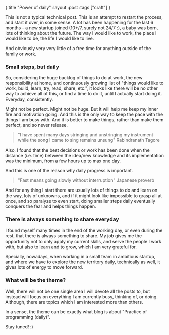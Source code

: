 {:title "Power of daily"
:layout :post
:tags ["craft"]
}

This is not a typical technical post. This is an attempt to restart the process, and start it over, in some sense.
A lot has been happening for the last 6 months - a new startup joined (10+/7, surely not 24/7 :), a baby was born, lots of thinking about the future. The way I would like to work, the place I would like to be, the life I would like to live.

And obviously very very little of a free time for anything outside of the family or work.

### Small steps, but daily

So, considering the huge backlog of things to do at work, the new responsibility at home, and continuously growing list of "things would like to work, build, learn, try, read, share, etc.", it looks like there will be no other way to achieve all of this, or find a time to do it, until I actually start doing it. Everyday, consistently. 

Might not be perfect. Might not be huge. But it will help me keep my inner fire and motivation going. And this is the only way to keep the pace with the things I am busy with. And it is better to make things, rather than make them perfect, and so never release.

> "I have spent many days stringing and unstringing my instrument while the song I came to sing remains unsung" Rabindranath Tagore

Also, I found that the best decisions or work has been done when the distance (i.e. time) between the idea/new knowledge and its implementation was the minimum, from a few hours up to max one day.

And this is one of the reason why daily progress is important.

> "Fast means going slowly without interruption" Japanese proverb

And for any thing I start there are usually lots of things to do and learn on the way, lots of unknowns, and if it might look like impossible to grasp all at once, and so paralyze to even start, doing smaller steps daily eventually conquers the fear and helps things happen.

### There is always something to share everyday

I found myself many times in the end of the working day, or even during the rest, that there is always something to share. My job gives me the opportunity not to only apply my current skills, and serve the people I work with, but also to learn and to grow, which I am very grateful for. 

Specially, nowadays, when working in a small team in ambitious startup, and where we have to explore the new territory daily, technically as well, it gives lots of energy to move forward.

### What will be the theme?

Well, there will not be one single area I will devote all the posts to, but instead will focus on everything I am currently busy, thinking of, or doing. Although, there are topics which I am interested more than others.

In a sense, the theme can be exactly what blog is about "Practice of programming (daily)".

Stay tuned! :)

